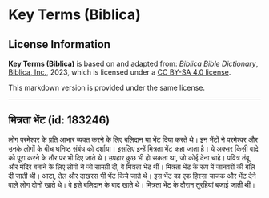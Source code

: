 # Key Terms (Biblica)

## License Information

**Key Terms (Biblica)** is based on and adapted from: _Biblica Bible Dictionary_, [Biblica, Inc.](https://www.biblica.com/), 2023, which is licensed under a [CC BY-SA 4.0 license](https://creativecommons.org/licenses/by-sa/4.0/legalcode.en).

This markdown version is provided under the same license.



--------------------------------

## मित्रता भेंट (id: 183246)

लोग परमेश्वर के प्रति आभार व्यक्त करने के लिए बलिदान या भेंट दिया करते थे। इन भेंटों ने परमेश्वर और उनके लोगों के बीच घनिष्ठ संबंध को दर्शाया। इसलिए इन्हें मित्रता भेंट कहा जाता है। ये अक्सर किसी वादे को पूरा करने के तौर पर भी दिए जाते थे। उपहार कुछ भी हो सकता था, जो कोई देना चाहे। पवित्र तंबू और मंदिर बनाने के लिए लोगों ने जो सामग्री दी, वे मित्रता भेंट थीं। मित्रता भेंट के रूप में जानवरों की बलि दी जाती थी। आटा, तेल और दाखरस भी भेंट किये जाते थे। इस भेंट का एक हिस्सा याजक और भेंट देने वाले लोग दोनों खाते थे। वे इसे बलिदान के बाद खाते थे। मित्रता भेंट के दौरान तुरहियां बजाई जाती थीं।


